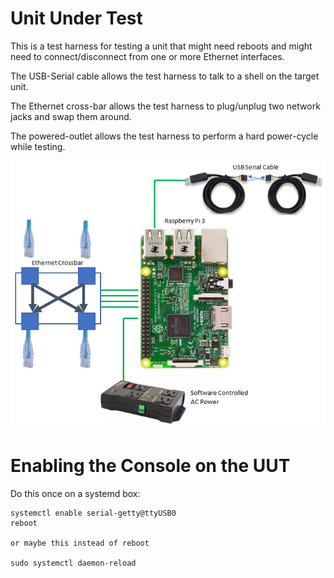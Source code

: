 # Unit Under Test

This is a test harness for testing a unit that might need reboots and might need to connect/disconnect
from one or more Ethernet interfaces.

The USB-Serial cable allows the test harness to talk to a shell on the target unit.

The Ethernet cross-bar allows the test harness to plug/unplug two network jacks and swap them around.

The powered-outlet allows the test harness to perform a hard power-cycle while testing.

![](art/schematic.jpg)

# Enabling the Console on the UUT

Do this once on a systemd box:
```
systemctl enable serial-getty@ttyUSB0
reboot

or maybe this instead of reboot

sudo systemctl daemon-reload
```
